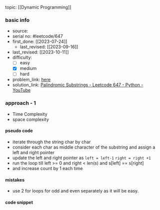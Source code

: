 topic: [[Dynamic Programming]]

### basic info
- source: 
- serial no: #leetcode/647 
- first_done: [[2023-07-24]]
	- last_revised: [[2023-09-16]]
- last_revised: [[2023-10-11]]
- difficulty:
	- [ ] easy
	- [x] medium
	- [ ] hard
- problem_link: [here](https://leetcode.com/problems/palindromic-substrings/description/)
- solution_link: [Palindromic Substrings - Leetcode 647 - Python - YouTube](https://www.youtube.com/watch?v=4RACzI5-du8)

### approach - 1
- Time Complexity
- space complexity

#### pseudo code
- iterate through the string char by char
- consider each char as middle character of the substring and assign a left and right pointer 
- update the left and right pointer as 
<code>left = left-1</code>
<code>right = right +1</code>
- run the loop till left >= 0 and right < len(s) and s[left] == s[right]
- and increase count by 1 each time
#### mistakes
- use 2 for loops for odd and even separately as it will be easy.
#### code snippet
```python

```